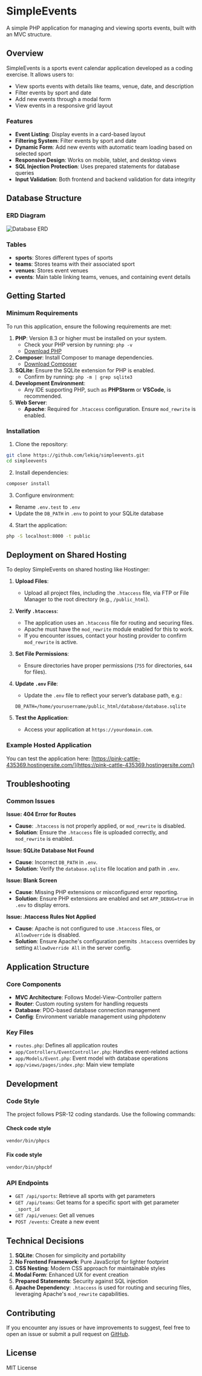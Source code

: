 
# SimpleEvents

A simple PHP application for managing and viewing sports events, built with an MVC structure.

## Overview

SimpleEvents is a sports event calendar application developed as a coding exercise. It allows users to:
- View sports events with details like teams, venue, date, and description
- Filter events by sport and date
- Add new events through a modal form
- View events in a responsive grid layout

### Features

- **Event Listing**: Display events in a card-based layout
- **Filtering System**: Filter events by sport and date
- **Dynamic Form**: Add new events with automatic team loading based on selected sport
- **Responsive Design**: Works on mobile, tablet, and desktop views
- **SQL Injection Protection**: Uses prepared statements for database queries
- **Input Validation**: Both frontend and backend validation for data integrity

## Database Structure

### ERD Diagram
![Database ERD](erd.png)

### Tables
- **sports**: Stores different types of sports
- **teams**: Stores teams with their associated sport
- **venues**: Stores event venues
- **events**: Main table linking teams, venues, and containing event details

## Getting Started

### Minimum Requirements

To run this application, ensure the following requirements are met:

1. **PHP**: Version 8.3 or higher must be installed on your system.
    - Check your PHP version by running: `php -v`
    - [Download PHP](https://www.php.net/downloads)
2. **Composer**: Install Composer to manage dependencies.
    - [Download Composer](https://getcomposer.org/download/)
3. **SQLite**: Ensure the SQLite extension for PHP is enabled.
    - Confirm by running: `php -m | grep sqlite3`
4. **Development Environment**:
    - Any IDE supporting PHP, such as **PHPStorm** or **VSCode**, is recommended.
5. **Web Server**:
    - **Apache**: Required for `.htaccess` configuration. Ensure `mod_rewrite` is enabled.

### Installation

1. Clone the repository:

```bash
git clone https://github.com/lekiq/simpleevents.git
cd simpleevents
```

2. Install dependencies:

```bash
composer install
```

3. Configure environment:
- Rename `.env.test` to `.env`
- Update the `DB_PATH` in `.env` to point to your SQLite database

4. Start the application:

```bash
php -S localhost:8000 -t public
```

## Deployment on Shared Hosting

To deploy SimpleEvents on shared hosting like Hostinger:

1. **Upload Files**:
    - Upload all project files, including the `.htaccess` file, via FTP or File Manager to the root directory (e.g., `/public_html`).

2. **Verify `.htaccess`**:
    - The application uses an `.htaccess` file for routing and securing files.
    - Apache must have the `mod_rewrite` module enabled for this to work.
    - If you encounter issues, contact your hosting provider to confirm `mod_rewrite` is active.

3. **Set File Permissions**:
    - Ensure directories have proper permissions (`755` for directories, `644` for files).

4. **Update `.env` File**:
    - Update the `.env` file to reflect your server’s database path, e.g.:

   ```dotenv
   DB_PATH=/home/yourusername/public_html/database/database.sqlite
   ```

5. **Test the Application**:
    - Access your application at `https://yourdomain.com`.

### Example Hosted Application
You can test the application here: [https://pink-cattle-435369.hostingersite.com/](https://pink-cattle-435369.hostingersite.com/)

## Troubleshooting

### Common Issues

**Issue: 404 Error for Routes**
- **Cause**: `.htaccess` is not properly applied, or `mod_rewrite` is disabled.
- **Solution**: Ensure the `.htaccess` file is uploaded correctly, and `mod_rewrite` is enabled.

**Issue: SQLite Database Not Found**
- **Cause**: Incorrect `DB_PATH` in `.env`.
- **Solution**: Verify the `database.sqlite` file location and path in `.env`.

**Issue: Blank Screen**
- **Cause**: Missing PHP extensions or misconfigured error reporting.
- **Solution**: Ensure PHP extensions are enabled and set `APP_DEBUG=true` in `.env` to display errors.

**Issue: .htaccess Rules Not Applied**
- **Cause**: Apache is not configured to use `.htaccess` files, or `AllowOverride` is disabled.
- **Solution**: Ensure Apache's configuration permits `.htaccess` overrides by setting `AllowOverride All` in the server config.

## Application Structure

### Core Components

- **MVC Architecture**: Follows Model-View-Controller pattern
- **Router**: Custom routing system for handling requests
- **Database**: PDO-based database connection management
- **Config**: Environment variable management using phpdotenv

### Key Files

- `routes.php`: Defines all application routes
- `app/Controllers/EventController.php`: Handles event-related actions
- `app/Models/Event.php`: Event model with database operations
- `app/views/pages/index.php`: Main view template

## Development

### Code Style

The project follows PSR-12 coding standards. Use the following commands:
#### Check code style
```bash
vendor/bin/phpcs
```
#### Fix code style
```bash
vendor/bin/phpcbf
```

### API Endpoints

- `GET /api/sports`: Retrieve all sports with get parameters 
- `GET /api/teams`: Get teams for a specific sport with get parameter `_sport_id`
- `GET /api/venues`: Get all venues
- `POST /events`: Create a new event

## Technical Decisions

1. **SQLite**: Chosen for simplicity and portability
2. **No Frontend Framework**: Pure JavaScript for lighter footprint
3. **CSS Nesting**: Modern CSS approach for maintainable styles
4. **Modal Form**: Enhanced UX for event creation
5. **Prepared Statements**: Security against SQL injection
6. **Apache Dependency**: `.htaccess` is used for routing and securing files, leveraging Apache's `mod_rewrite` capabilities.

## Contributing

If you encounter any issues or have improvements to suggest, feel free to open an issue or submit a pull request on [GitHub](https://github.com/lekiq/simpleevents).

## License

MIT License